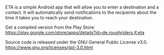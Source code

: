 ETA is a simple Android app that will allow you to enter a destination and a contact. It will automatically send notifications to the recipients about the time it takes you to reach your destination.

Get a compiled version from the Play Store: https://play.google.com/store/apps/details?id=de.roughriders.jf.eta

Source code is released under the GNU General Public License v3.0.
https://www.gnu.org/licenses/gpl-3.0.html
